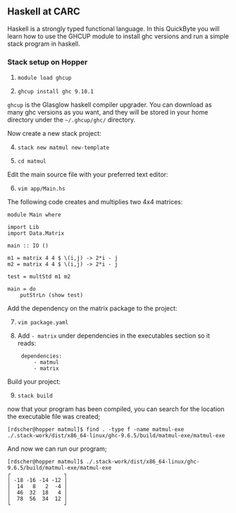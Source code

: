 ## Haskell at CARC

Haskell is a strongly typed functional language. In this QuickByte you will learn how to use the GHCUP module to install ghc versions and run a simple stack program in haskell.

### Stack setup on Hopper

1) `module load ghcup`

2) `ghcup install ghc 9.10.1`

`ghcup` is the Glasglow haskell compiler upgrader. You can download as many ghc versions as you want, and they will be stored in your home directory under the `~/.ghcup/ghc/` directory.

Now create a new stack project:

4) `stack new matmul new-template`

5) `cd matmul`

Edit the main source file with your preferred text editor:

6) `vim app/Main.hs`

The following code creates and multiplies two 4x4 matrices:

	module Main where

	import Lib
	import Data.Matrix

	main :: IO ()

	m1 = matrix 4 4 $ \(i,j) -> 2*i - j
	m2 = matrix 4 4 $ \(i,j) -> 2*i - j

	test = multStd m1 m2

	main = do
		putStrLn (show test)

Add the dependency on the matrix package to the project:

7) `vim package.yaml`

8) Add `- matrix` under dependencies in the executables section so it reads:


		dependencies:		
			- matmul
			- matrix


Build your project:

9) `stack build`

now that your program has been compiled, you can search for the location the executable file was created;

	[rdscher@hopper matmul]$ find . -type f -name matmul-exe
	./.stack-work/dist/x86_64-linux/ghc-9.6.5/build/matmul-exe/matmul-exe

And now we can run our program;

	[rdscher@hopper matmul]$ ./.stack-work/dist/x86_64-linux/ghc-9.6.5/build/matmul-exe/matmul-exe
	┌                 ┐
	│ -18 -16 -14 -12 │
	│  14   8   2  -4 │
	│  46  32  18   4 │
	│  78  56  34  12 │
	└                 ┘

